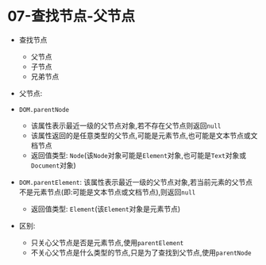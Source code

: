 # 07-查找节点-父节点

- 查找节点
  - 父节点
  - 子节点
  - 兄弟节点

- 父节点: 
- `DOM.parentNode`
  - 该属性表示最近一级的父节点对象,若不存在父节点则返回`null`
  - 该属性返回的是任意类型的父节点,可能是元素节点,也可能是文本节点或文档节点
  - 返回值类型: `Node`(该`Node`对象可能是`Element`对象,也可能是`Text`对象或`Document`对象)
- `DOM.parentElement`: 该属性表示最近一级的父节点对象,若当前元素的父节点不是元素节点(即:可能是文本节点或文档节点),则返回`null`
  - 返回值类型: `Element`(该`Element`对象是元素节点)
- 区别:
  - 只关心父节点是否是元素节点,使用`parentElement`
  - 不关心父节点是什么类型的节点,只是为了查找到父节点,使用`parentNode`